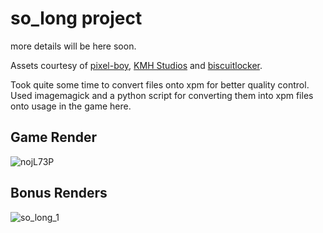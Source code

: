 # so_long project

more details will be here soon.

Assets courtesy of [pixel-boy](https://pixel-boy.itch.io/ninja-adventure-asset-pack), [KMH Studios](https://kevins-moms-house.itch.io/fantasy)
and [biscuitlocker](https://biscuitlocker.itch.io/pixel-block-numbers-gameboy).

Took quite some time to convert files onto xpm for better quality control.
Used imagemagick and a python script for converting them into xpm files onto usage in the game here.


## Game Render
![nojL73P](https://github.com/user-attachments/assets/1b48d25c-d346-42f1-9a61-785c15f24153)

## Bonus Renders
![so_long_1](https://i.imgur.com/4EINoE8.gif)
